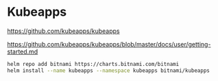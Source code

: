 # Kubeapps

https://github.com/kubeapps/kubeapps

https://github.com/kubeapps/kubeapps/blob/master/docs/user/getting-started.md

```bash
helm repo add bitnami https://charts.bitnami.com/bitnami
helm install --name kubeapps --namespace kubeapps bitnami/kubeapps
```


```

```
